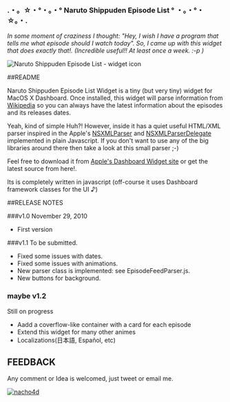 ### .・。☆・°・。・°  **Naruto Shippuden Episode List** ° ・。・°・ ☆。・.

*In some moment of craziness I thought: "Hey, I wish I have a program that tells me what episode should I watch today". So, I came up with this widget that does exactly that!.
(Incredible useful!! At least once a week. :-p )* 

![Naruto Shippuden Episode List - widget icon ](http://web.me.com/nacho4d/NarutoWidget/About_files/narutoIcon.png)



##README

Naruto Shippuden Episode List Widget is a tiny (but very tiny) widget for MacOS X Dashboard.
Once installed, this widget will parse information from [Wikipedia][2] so you can always have the latest information about the episodes and its releases dates.

Yeah, kind of simple Huh?! However, inside it has a quiet useful HTML/XML parser inspired in the Apple's [NSXMLParser][3] and [NSXMLParserDelegate][4] implemented in plain Javascript. If you don't want to use any of the big libraries around there then take a look at this small parser ;-)

Feel free to download it from [Apple's Dashboard Widget site][1] or get the latest source from here!. 

Its is completely written in javascript (off-course it uses Dashboard framework classes for the UI ♪)

##RELEASE  NOTES

###v1.0 
November 29, 2010
 - First version

###v1.1
To be submitted.
 - Fixed some issues with dates.
 - Fixed some issues with animations.
 - New parser class is implemented: see EpisodeFeedParser.js.
 - New buttons for background.

### maybe v1.2
Still on progress
 - Aadd a coverflow-like container with a card for each episode
 - Extend this widget for many other animes
 - Localizations(日本語, Español, etc)
 

## FEEDBACK

Any comment or Idea is welcomed, just tweet or email me.

 [![nacho4d](http://a2.twimg.com/profile_images/1157319667/nacho312.png)](http://twitter.com/nacho4d)

  [1]: http://www.apple.com/downloads/dashboard/movie_tv/narutoshippudenepisodelist.html
  [2]: http://en.wikipedia.org/wiki/List_of_Naruto:_Shippuden_episodes
  [3]: http://developer.apple.com/library/mac/#documentation/Cocoa/Reference/Foundation/Classes/NSXMLParser_Class/Reference/Reference.html
  [4]: http://developer.apple.com/library/mac/#documentation/Cocoa/Reference/NSXMLParserDelegate_Protocol/Reference/Reference.html%23//apple_ref/occ/intf/NSXMLParserDelegate